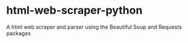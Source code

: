 # html-web-scraper-python
A html web scraper and parser using the Beautiful Soup and Requests packages
